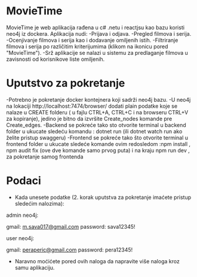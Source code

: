 # MovieTime

MovieTime je web aplikacija rađena u c# .netu i reactjsu kao bazu koristi neo4j iz dockera.
Aplikacija nudi:
-Prijava i odjava.
-Pregled filmova i serija.
-Ocenjivanje filmova i serija kao i dodavanje omiljenih istih.
-Filtriranje filmova i serija po različitim kriterijumima (klikom na ikonicu pored "MovieTime").
-Srž aplikacije se nalazi u sistemu za predlaganje filmova u zavisnosti od korisnikove liste omiljenih.

# Uputstvo za pokretanje

-Potrebno je pokretanje docker kontejnera koji sadrži neo4j bazu.
-U neo4j na lokaciji http://localhost:7474/browser/ dodati plain podatke koje se nalaze u CREATE folderu ( u fajlu CTRL+A, CTRL+C i na browseru CTRL+V za kopiranje), jedino je bitno da izvršite Create_nodes komande pre Create_edges.
-Backend se pokreće tako sto otvorite terminal u backend folder u ukucate sledeću komandu : dotnet run (ili dotnet watch run ako želite pristup swaggeru)
-Frontend se pokreće tako što otvorite terminal u frontend folder u ukucate sledeće komande ovim redosledom :npm install , npm audit fix (ove dve komande samo prvog puta) i na kraju npm run dev , za pokretanje samog frontenda

# Podaci

- Kada unesete podatke (2. korak uputstva za pokretanje imaćete pristup sledećim nalozima):

admin neo4j:

gmail: m.sava017@gmail.com
password: sava12345!

user neo4j:

gmail: peraperic@gmail.com
password: pera12345!

- Naravno moćićete pored ovih naloga da napravite više naloga kroz samu aplikaciju.
